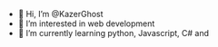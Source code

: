 - 👋 Hi, I’m @KazerGhost
- 👀 I’m interested in web development
- 🌱 I’m currently learning python, Javascript, C# and 

<!---
KazerGhost/KazerGhost is a ✨ special ✨ repository because its `README.md` (this file) appears on your GitHub profile.
You can click the Preview link to take a look at your changes.
--->
